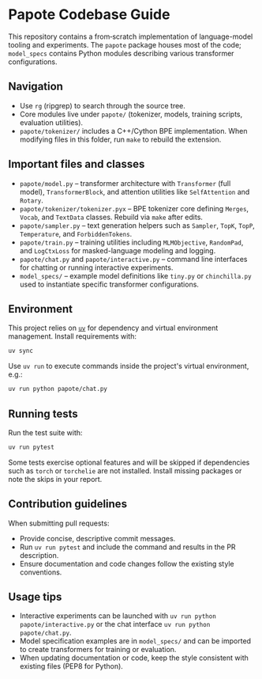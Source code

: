 # Papote Codebase Guide

This repository contains a from‑scratch implementation of language-model tooling
and experiments. The `papote` package houses most of the code; `model_specs`
contains Python modules describing various transformer configurations.

## Navigation
- Use `rg` (ripgrep) to search through the source tree.
- Core modules live under `papote/` (tokenizer, models, training scripts,
  evaluation utilities).
- `papote/tokenizer/` includes a C++/Cython BPE implementation. When modifying
  files in this folder, run `make` to rebuild the extension.

## Important files and classes
- `papote/model.py` – transformer architecture with `Transformer` (full model),
  `TransformerBlock`, and attention utilities like `SelfAttention` and
  `Rotary`.
- `papote/tokenizer/tokenizer.pyx` – BPE tokenizer core defining `Merges`,
  `Vocab`, and `TextData` classes. Rebuild via `make` after edits.
- `papote/sampler.py` – text generation helpers such as `Sampler`, `TopK`,
  `TopP`, `Temperature`, and `ForbiddenTokens`.
- `papote/train.py` – training utilities including `MLMObjective`,
  `RandomPad`, and `LogCtxLoss` for masked-language modeling and logging.
- `papote/chat.py` and `papote/interactive.py` – command line interfaces for
  chatting or running interactive experiments.
- `model_specs/` – example model definitions like `tiny.py` or `chinchilla.py`
  used to instantiate specific transformer configurations.

## Environment
This project relies on [`uv`](https://github.com/astral-sh/uv) for dependency
and virtual environment management. Install requirements with:

```bash
uv sync
```

Use `uv run` to execute commands inside the project's virtual environment, e.g.:

```bash
uv run python papote/chat.py
```

## Running tests
Run the test suite with:

```bash
uv run pytest
```

Some tests exercise optional features and will be skipped if dependencies such
as `torch` or `torchelie` are not installed. Install missing packages or note
the skips in your report.

## Contribution guidelines
When submitting pull requests:

- Provide concise, descriptive commit messages.
- Run `uv run pytest` and include the command and results in the PR description.
- Ensure documentation and code changes follow the existing style
  conventions.

## Usage tips
- Interactive experiments can be launched with `uv run python papote/interactive.py`
  or the chat interface `uv run python papote/chat.py`.
- Model specification examples are in `model_specs/` and can be imported to
  create transformers for training or evaluation.
- When updating documentation or code, keep the style consistent with existing
  files (PEP8 for Python).

